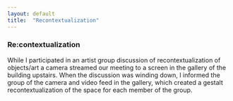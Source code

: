 ```yaml
---
layout: default
title:  "Recontextualization"
---
```


<div class="right">
  <h3 align="left">Re:contextualization</h3>
  <p>While I participated in an artist group discussion of recontextualization of objects/art a camera streamed our meeting to a screen in the gallery of the building upstairs. When the discussion was winding down, I informed the group of the camera and video feed in the gallery, which created a gestalt recontextualization of the space for each member of the group.</p>
</div>
